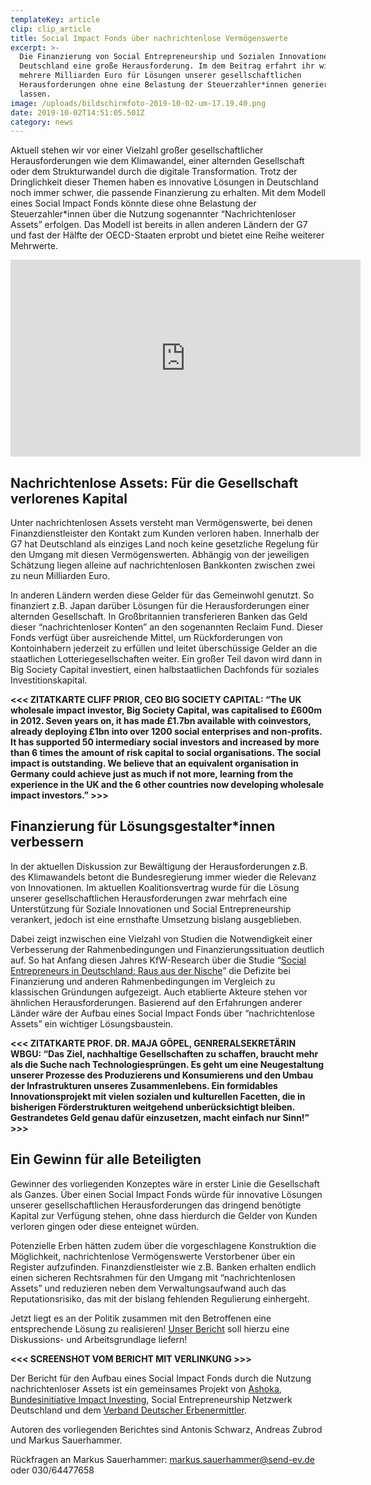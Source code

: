 ```yaml
---
templateKey: article
clip: clip_article
title: Social Impact Fonds über nachrichtenlose Vermögenswerte
excerpt: >-
  Die Finanzierung von Social Entrepreneurship und Sozialen Innovationen ist in
  Deutschland eine große Herausforderung. Im dem Beitrag erfahrt ihr wie sich
  mehrere Milliarden Euro für Lösungen unserer gesellschaftlichen
  Herausforderungen ohne eine Belastung der Steuerzahler*innen generieren
  lassen.
image: /uploads/bildschirmfoto-2019-10-02-um-17.19.40.png
date: 2019-10-02T14:51:05.501Z
category: news
---
```

Aktuell stehen wir vor einer Vielzahl großer gesellschaftlicher Herausforderungen wie dem Klimawandel, einer alternden Gesellschaft oder dem Strukturwandel durch die digitale Transformation. Trotz der Dringlichkeit dieser Themen haben es innovative Lösungen in Deutschland noch immer schwer, die passende Finanzierung zu erhalten. Mit dem Modell eines Social Impact Fonds könnte diese ohne Belastung der Steuerzahler*innen über die Nutzung sogenannter “Nachrichtenloser Assets” erfolgen. Das Modell ist bereits in allen anderen Ländern der G7 und fast der Hälfte der OECD-Staaten erprobt und bietet eine Reihe weiterer Mehrwerte. 

<iframe width="560" height="315" src="https://www.youtube.com/embed/8DSq01Rn4rs" frameborder="0" allow="accelerometer; autoplay; encrypted-media; gyroscope; picture-in-picture" allowfullscreen></iframe>

## Nachrichtenlose Assets: Für die Gesellschaft verlorenes Kapital

Unter nachrichtenlosen Assets versteht man Vermögenswerte, bei denen Finanzdienstleister den Kontakt zum Kunden verloren haben. Innerhalb der G7 hat Deutschland als einziges Land noch keine gesetzliche Regelung für den Umgang mit diesen Vermögenswerten. Abhängig von der jeweiligen Schätzung liegen alleine auf nachrichtenlosen Bankkonten zwischen zwei zu neun Milliarden Euro. 

In anderen Ländern werden diese Gelder für das Gemeinwohl genutzt. So finanziert z.B. Japan darüber Lösungen für die Herausforderungen einer alternden Gesellschaft. In Großbritannien transferieren Banken das Geld dieser “nachrichtenloser Konten” an den sogenannten Reclaim Fund. Dieser Fonds verfügt über ausreichende Mittel, um Rückforderungen von Kontoinhabern jederzeit zu erfüllen und leitet überschüssige Gelder an die staatlichen Lotteriegesellschaften weiter. Ein großer Teil davon wird dann in Big Society Capital investiert, einen halbstaatlichen Dachfonds für soziales Investitionskapital. 

**<<< ZITATKARTE CLIFF PRIOR, CEO BIG SOCIETY CAPITAL: “The UK wholesale impact investor, Big Society Capital, was capitalised to £600m in 2012. Seven years on, it has made £1.7bn available with coinvestors, already deploying £1bn into over 1200 social enterprises and non-profits. It has supported 50 intermediary social investors and increased by more than 6 times the amount of risk capital to social organisations. The social impact is outstanding. We believe that an equivalent organisation in Germany could achieve just as much if not more, learning from the experience in the UK and the 6 other countries now developing wholesale impact investors.” >>>**

## Finanzierung für Lösungsgestalter*innen verbessern

In der aktuellen Diskussion zur Bewältigung der Herausforderungen z.B. des Klimawandels betont die Bundesregierung immer wieder die Relevanz von Innovationen. Im aktuellen Koalitionsvertrag wurde für die Lösung unserer gesellschaftlichen Herausforderungen zwar mehrfach eine Unterstützung für Soziale Innovationen und Social Entrepreneurship verankert, jedoch ist eine ernsthafte Umsetzung bislang ausgeblieben. 

Dabei zeigt inzwischen eine Vielzahl von Studien die Notwendigkeit einer Verbesserung der Rahmenbedingungen und Finanzierungssituation deutlich auf. So hat Anfang diesen Jahres KfW-Research über die Studie “[Social Entrepreneurs in Deutschland: Raus aus der Nische](https://www.kfw.de/PDF/Download-Center/Konzernthemen/Research/PDF-Dokumente-Fokus-Volkswirtschaft/Fokus-2019/Fokus-Nr.-238-Januar-2019-Sozialunternehmer.pdf)” die Defizite bei Finanzierung und anderen Rahmenbedingungen im Vergleich zu klassischen Gründungen aufgezeigt. Auch etablierte Akteure stehen vor ähnlichen Herausforderungen. Basierend auf den Erfahrungen anderer Länder wäre der Aufbau eines Social Impact Fonds über “nachrichtenlose Assets” ein wichtiger Lösungsbaustein. 

**<<< ZITATKARTE PROF. DR. MAJA GÖPEL, GENRERALSEKRETÄRIN WBGU: “Das Ziel, nachhaltige Gesellschaften zu schaffen, braucht mehr als die Suche nach Technologiesprüngen. Es geht um eine Neugestaltung unserer Prozesse des Produzierens und Konsumierens und den Umbau der Infrastrukturen unseres Zusammenlebens. Ein formidables Innovationsprojekt mit vielen sozialen und kulturellen Facetten, die in bisherigen Förderstrukturen weitgehend unberücksichtigt bleiben. Gestrandetes Geld genau dafür einzusetzen, macht einfach nur Sinn!” >>>**

## Ein Gewinn für alle Beteiligten

Gewinner des vorliegenden Konzeptes wäre in erster Linie die Gesellschaft als Ganzes. Über einen Social Impact Fonds würde für innovative Lösungen unserer gesellschaftlichen Herausforderungen das dringend benötigte Kapital zur Verfügung stehen, ohne dass hierdurch die Gelder von Kunden verloren gingen oder diese enteignet würden. 

Potenzielle Erben hätten zudem über die vorgeschlagene Konstruktion die Möglichkeit, nachrichtenlose Vermögenswerte Verstorbener über ein Register aufzufinden. Finanzdienstleister wie z.B. Banken erhalten endlich einen sicheren Rechtsrahmen für den Umgang mit “nachrichtenlosen Assets” und reduzieren neben dem Verwaltungsaufwand auch das Reputationsrisiko, das mit der bislang fehlenden Regulierung einhergeht. 

Jetzt liegt es an der Politik zusammen mit den Betroffenen eine entsprechende Lösung zu realisieren! [Unser Bericht](http://send-ev.de/uploads/sif.pfd) soll hierzu eine Diskussions- und Arbeitsgrundlage liefern! 

**<<< SCREENSHOT VOM BERICHT MIT VERLINKUNG >>>**

Der Bericht für den Aufbau eines Social Impact Fonds durch die Nutzung nachrichtenloser Assets ist ein gemeinsames Projekt von [Ashoka](https://www.ashoka.org/de-DE), [Bundesinitiative Impact Investing](https://bundesinitiative-impact-investing.de), Social Entrepreneurship Netzwerk Deutschland und dem [Verband Deutscher Erbenermittler](https://www.verbanddeutschererbenermittler.de). 

Autoren des vorliegenden Berichtes sind Antonis Schwarz, Andreas Zubrod und Markus Sauerhammer. 

Rückfragen an Markus Sauerhammer: markus.sauerhammer@send-ev.de oder 030/64477658
